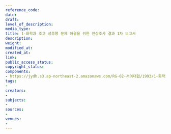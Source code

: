 ```yaml
---
reference_code: 
date: 
draft: 
level_of_description: 
media_type: 
title: 1-화학과 조교 성추행 문제 해결을 위한 진상조사 결과 1차 보고서
description: 
weight: 
modified_at: 
created_at: 
link: 
public_access_status: 
copyright_status: 
components:
- https://jydh.s3.ap-northeast-2.amazonaws.com/RG-02-서여대협/1993/1-화학과+조교+성추행+문제+해결을+위한+진상조사+결과+1차+보고서.pdf
tags:
- 
creators:
- 
subjects:
- 
sources:
- 
venues:
- 
---
```

